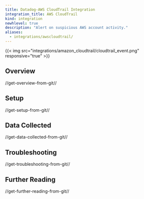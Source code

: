 ```yaml
---
title: Datadog-AWS CloudTrail Integration
integration_title: AWS CloudTrail
kind: integration
newhlevel: true
description: "Alert on suspicious AWS account activity."
aliases:
  - integrations/awscloudtrail/
---
```


{{< img src="integrations/amazon_cloudtrail/cloudtrail_event.png" responsive="true" >}}

## Overview
//get-overview-from-git//

## Setup
//get-setup-from-git//

## Data Collected
//get-data-collected-from-git//

## Troubleshooting
//get-troubleshooting-from-git//

## Further Reading
//get-further-reading-from-git//